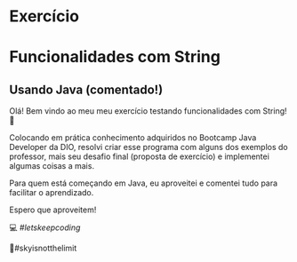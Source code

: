 # Exercício

# Funcionalidades com String

## Usando Java (comentado!)



Olá! Bem vindo ao meu meu exercício testando funcionalidades com String! :wave:

Colocando em prática conhecimento adquiridos no Bootcamp Java Developer da DIO, resolvi criar esse programa com alguns dos exemplos do professor, mais seu desafio final (proposta de exercício) e implementei algumas coisas a mais.

Para quem está começando em Java, eu aproveitei e comentei tudo para facilitar o aprendizado.

Espero que aproveitem!

 :computer: *#letskeepcoding*

:rocket:#skyisnotthelimit

